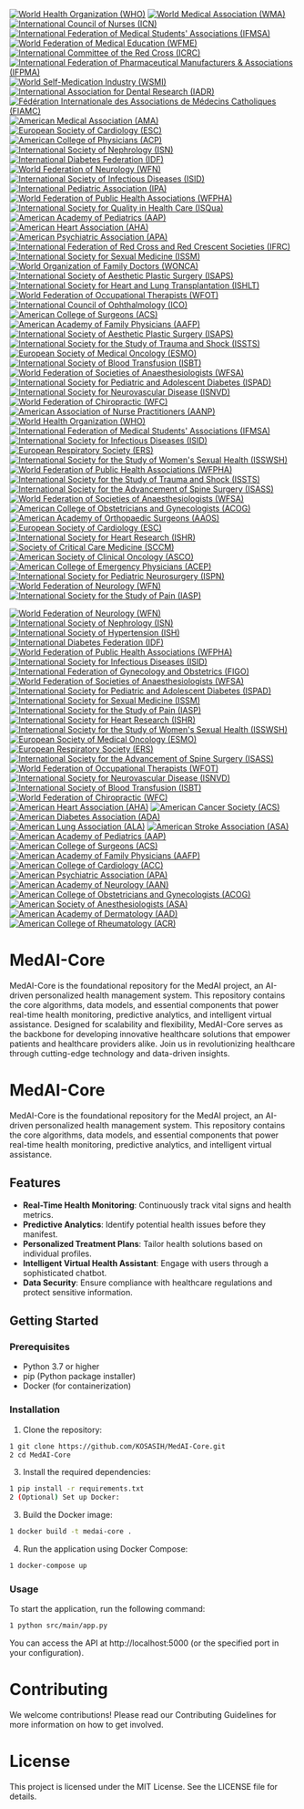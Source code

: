 [![World Health Organization (WHO)](https://img.shields.io/badge/WHO-Certified-blue.svg)](https://www.who.int/)
[![World Medical Association (WMA)](https://img.shields.io/badge/WMA-Certified-blue.svg)](https://www.wma.net/)
[![International Council of Nurses (ICN)](https://img.shields.io/badge/ICN-Certified-blue.svg)](https://www.icn.ch/)
[![International Federation of Medical Students' Associations (IFMSA)](https://img.shields.io/badge/IFMSA-Certified-blue.svg)](https://ifmsa.org/)
[![World Federation of Medical Education (WFME)](https://img.shields.io/badge/WFME-Certified-blue.svg)](https://wfme.org/)
[![International Committee of the Red Cross (ICRC)](https://img.shields.io/badge/ICRC-Certified-green.svg)](https://www.icrc.org/)
[![International Federation of Pharmaceutical Manufacturers & Associations (IFPMA)](https://img.shields.io/badge/IFPMA-Certified-green.svg)](https://www.ifpma.org/)
[![World Self-Medication Industry (WSMI)](https://img.shields.io/badge/WSMI-Certified-green.svg)](https://www.wsmi.org/)
[![International Association for Dental Research (IADR)](https://img.shields.io/badge/IADR-Certified-green.svg)](https://www.iadr.org/)
[![Fédération Internationale des Associations de Médecins Catholiques (FIAMC)](https://img.shields.io/badge/FIAMC-Certified-green.svg)](https://www.fiamc.org/)
[![American Medical Association (AMA)](https://img.shields.io/badge/AMA-Certified-blue.svg)](https://www.ama-assn.org/)
[![European Society of Cardiology (ESC)](https://img.shields.io/badge/ESC-Certified-blue.svg)](https://www.escardio.org/)
[![American College of Physicians (ACP)](https://img.shields.io/badge/ACP-Certified-blue.svg)](https://www.acponline.org/)
[![International Society of Nephrology (ISN)](https://img.shields.io/badge/ISN-Certified-blue.svg)](https://www.theisn.org/)
[![International Diabetes Federation (IDF)](https://img.shields.io/badge/IDF-Certified-blue.svg)](https://www.idf.org/)
[![World Federation of Neurology (WFN)](https://img.shields.io/badge/WFN-Certified-blue.svg)](https://www.wfneurology.org/)
[![International Society of Infectious Diseases (ISID)](https://img.shields.io/badge/ISID-Certified-blue.svg)](https://www.isid.org/)
[![International Pediatric Association (IPA)](https://img.shields.io/badge/IPA-Certified-blue.svg)](https://www.ipa-world.org/)
[![World Federation of Public Health Associations (WFPHA)](https://img.shields.io/badge/WFPHA-Certified-blue.svg)](https://www.wfpha.org/)
[![International Society for Quality in Health Care (ISQua)](https://img.shields.io/badge/ISQua-Certified-blue.svg)](https://www.isqua.org/)
[![American Academy of Pediatrics (AAP)](https://img.shields.io/badge/AAP-Certified-blue.svg)](https://www.aap.org/)
[![American Heart Association (AHA)](https://img.shields.io/badge/AHA-Certified-blue.svg)](https://www.heart.org/)
[![American Psychiatric Association (APA)](https://img.shields.io/badge/APA-Certified-blue.svg)](https://www.psychiatry.org/)
[![International Federation of Red Cross and Red Crescent Societies (IFRC)](https://img.shields.io/badge/IFRC-Certified-green.svg)](https://www.ifrc.org/)
[![International Society for Sexual Medicine (ISSM)](https://img.shields.io/badge/ISSM-Certified-blue.svg)](https://www.issm.info/)
[![World Organization of Family Doctors (WONCA)](https://img.shields.io/badge/WONCA-Certified-blue.svg)](https://www.globalfamilydoctor.com/)
[![International Society of Aesthetic Plastic Surgery (ISAPS)](https://img.shields.io/badge/ISAPS-Certified-blue.svg)](https://www.isaps.org/)
[![International Society for Heart and Lung Transplantation (ISHLT)](https://img.shields.io/badge/ISHLT-Certified-blue.svg)](https://www.ishlt.org/)
[![World Federation of Occupational Therapists (WFOT)](https://img.shields.io/badge/WFOT-Certified-blue.svg)](https://www.wfot.org/)
[![International Council of Ophthalmology (ICO)](https://img.shields.io/badge/ICO-Certified-blue.svg)](https://www.icoph.org/)
[![American College of Surgeons (ACS)](https://img.shields.io/badge/ACS-Certified-blue.svg)](https://www.facs.org/)
[![American Academy of Family Physicians (AAFP)](https://img.shields.io/badge/AAFP-Certified-blue.svg)](https://www.aafp.org/)
[![International Society of Aesthetic Plastic Surgery (ISAPS)](https://img.shields.io/badge/ISAPS-Certified-blue.svg)](https://www.isaps.org/)
[![International Society for the Study of Trauma and Shock (ISSTS)](https://img.shields.io/badge/ISSTS-Certified-blue.svg)](https://www.isssts.org/)
[![European Society of Medical Oncology (ESMO)](https://img.shields.io/badge/ESMO-Certified-blue.svg)](https://www.esmo.org/)
[![International Society of Blood Transfusion (ISBT)](https://img.shields.io/badge/ISBT-Certified-blue.svg)](https://www.isbtweb.org/)
[![World Federation of Societies of Anaesthesiologists (WFSA)](https://img.shields.io/badge/WFSA-Certified-blue.svg)](https://wfsahq.org/)
[![International Society for Pediatric and Adolescent Diabetes (ISPAD)](https://img.shields.io/badge/ISPAD-Certified-blue.svg)](https://www.ispad.org/)
[![International Society for Neurovascular Disease (ISNVD)](https://img.shields.io/badge/ISNVD-Certified-blue.svg)](https://www.isnvd.org/)
[![World Federation of Chiropractic (WFC)](https://img.shields.io/badge/WFC-Certified-blue.svg)](https://www.wfc.org/)
[![American Association of Nurse Practitioners (AANP)](https://img.shields.io/badge/AANP-Certified-blue.svg)](https://www.aanp.org/)
[![World Health Organization (WHO)](https://img.shields.io/badge/WHO-Certified-blue.svg)](https://www.who.int/)
[![International Federation of Medical Students' Associations (IFMSA)](https://img.shields.io/badge/IFMSA-Certified-blue.svg)](https://www.ifmsa.org/)
[![International Society for Infectious Diseases (ISID)](https://img.shields.io/badge/ISID-Certified-blue.svg)](https://www.isid.org/)
[![European Respiratory Society (ERS)](https://img.shields.io/badge/ERS-Certified-blue.svg)](https://www.ersnet.org/)
[![International Society for the Study of Women's Sexual Health (ISSWSH)](https://img.shields.io/badge/ISSWSH-Certified-blue.svg)](https://www.isswsh.org/)
[![World Federation of Public Health Associations (WFPHA)](https://img.shields.io/badge/WFPHA-Certified-blue.svg)](https://www.wfpha.org/)
[![International Society for the Study of Trauma and Shock (ISSTS)](https://img.shields.io/badge/ISSTS-Certified-blue.svg)](https://www.isssts.org/)
[![International Society for the Advancement of Spine Surgery (ISASS)](https://img.shields.io/badge/ISASS-Certified-blue.svg)](https://www.isass.org/)
[![World Federation of Societies of Anaesthesiologists (WFSA)](https://img.shields.io/badge/WFSA-Certified-blue.svg)](https://wfsahq.org/)
[![American College of Obstetricians and Gynecologists (ACOG)](https://img.shields.io/badge/ACOG-Certified-blue.svg)](https://www.acog.org/)
[![American Academy of Orthopaedic Surgeons (AAOS)](https://img.shields.io/badge/AAOS-Certified-blue.svg)](https://www.aaos.org/)
[![European Society of Cardiology (ESC)](https://img.shields.io/badge/ESC-Certified-blue.svg)](https://www.escardio.org/)
[![International Society for Heart Research (ISHR)](https://img.shields.io/badge/ISHR-Certified-blue.svg)](https://www.ishr.org/)
[![Society of Critical Care Medicine (SCCM)](https://img.shields.io/badge/SCCM-Certified-blue.svg)](https://www.sccm.org/)
[![American Society of Clinical Oncology (ASCO)](https://img.shields.io/badge/ASCO-Certified-blue.svg)](https://www.asco.org/)
[![American College of Emergency Physicians (ACEP)](https://img.shields.io/badge/ACEP-Certified-blue.svg)](https://www.acep.org/)
[![International Society for Pediatric Neurosurgery (ISPN)](https://img.shields.io/badge/ISPN-Certified-blue.svg)](https://www.ispn.guide/)
[![World Federation of Neurology (WFN)](https://img.shields.io/badge/WFN-Certified-blue.svg)](https://www.wfneurology.org/)
[![International Society for the Study of Pain (IASP)](https://img.shields.io/badge/IASP-Certified-blue.svg)](https://www.iasp-pain.org/)

[![World Federation of Neurology (WFN)](https://img.shields.io/badge/WFN-World%20Federation%20of%20Neurology-blue.svg)](https://www.wfneurology.org/)
[![International Society of Nephrology (ISN)](https://img.shields.io/badge/ISN-International%20Society%20of%20Nephrology-blue.svg)](https://www.theisn.org/)
[![International Society of Hypertension (ISH)](https://img.shields.io/badge/ISH-International%20Society%20of%20Hypertension-blue.svg)](https://ish-world.com/)
[![International Diabetes Federation (IDF)](https://img.shields.io/badge/IDF-International%20Diabetes%20Federation-blue.svg)](https://www.idf.org/)
[![World Federation of Public Health Associations (WFPHA)](https://img.shields.io/badge/WFPHA-World%20Federation%20of%20Public%20Health%20Associations-blue.svg)](https://www.wfpha.org/)
[![International Society for Infectious Diseases (ISID)](https://img.shields.io/badge/ISID-International%20Society%20for%20Infectious%20Diseases-blue.svg)](https://www.isid.org/)
[![International Federation of Gynecology and Obstetrics (FIGO)](https://img.shields.io/badge/FIGO-International%20Federation%20of%20Gynecology%20and%20Obstetrics-blue.svg)](https://www.figo.org/)
[![World Federation of Societies of Anaesthesiologists (WFSA)](https://img.shields.io/badge/WFSA-World%20Federation%20of%20Societies%20of%20Anaesthesiologists-blue.svg)](https://wfsahq.org/)
[![International Society for Pediatric and Adolescent Diabetes (ISPAD)](https://img.shields.io/badge/ISPAD-International%20Society%20for%20Pediatric%20and%20Adolescent%20Diabetes-blue.svg)](https://www.ispad.org/)
[![International Society for Sexual Medicine (ISSM)](https://img.shields.io/badge/ISSM-International%20Society%20for%20Sexual%20Medicine-blue.svg)](https://www.issm.info/)
[![International Society for the Study of Pain (IASP)](https://img.shields.io/badge/IASP-International%20Society%20for%20the%20Study%20of%20Pain-blue.svg)](https://www.iasp-pain.org/)
[![International Society for Heart Research (ISHR)](https://img.shields.io/badge/ISHR-International%20Society%20for%20Heart%20Research-blue.svg)](https://www.ishr.org/)
[![International Society for the Study of Women's Sexual Health (ISSWSH)](https://img.shields.io/badge/ISSWSH-International%20Society%20for%20the%20Study%20of%20Women%27s%20Sexual%20Health-blue.svg)](https://www.isswsh.org/)
[![European Society of Medical Oncology (ESMO)](https://img.shields.io/badge/ESMO-European%20Society%20of%20Medical%20Oncology-blue.svg)](https://www.esmo.org/)
[![European Respiratory Society (ERS)](https://img.shields.io/badge/ERS-European%20Respiratory%20Society-blue.svg)](https://www.ersnet.org/)
[![International Society for the Advancement of Spine Surgery (ISASS)](https://img.shields.io/badge/ISASS-International%20Society%20for%20the%20Advancement%20of%20Spine%20Surgery-blue.svg)](https://www.isass.org/)
[![World Federation of Occupational Therapists (WFOT)](https://img.shields.io/badge/WFOT-World%20Federation%20of%20Occupational%20Therapists-blue.svg)](https://www.wfot.org/)
[![International Society for Neurovascular Disease (ISNVD)](https://img.shields.io/badge/ISNVD-International%20Society%20for%20Neurovascular%20Disease-blue.svg)](https://www.isnvd.org/)
[![International Society of Blood Transfusion (ISBT)](https://img.shields.io/badge/ISBT-International%20Society%20of%20Blood%20Transfusion-blue.svg)](https://www.isbtweb.org/)
[![World Federation of Chiropractic (WFC)](https://img.shields.io/badge/WFC-World%20Federation%20of%20Chiropractic-blue.svg)](https://www.wfc.org/)
[![American Heart Association (AHA)](https://img.shields.io/badge/AHA-American%20Heart%20Association-red.svg)](https://www.heart.org/)
[![American Cancer Society (ACS)](https://img.shields.io/badge/ACS-American%20Cancer%20Society-blue.svg)](https://www.cancer.org/)
[![American Diabetes Association (ADA)](https://img.shields.io/badge/ADA-American%20Diabetes%20Association-blue.svg)](https://www.diabetes.org/)
[![American Lung Association (ALA)](https://img.shields.io/badge/ALA-American%20Lung%20Association-blue.svg)](https://www.lung.org/)
[![American Stroke Association (ASA)](https://img.shields.io/badge/ASA-American%20Stroke%20Association-red.svg)](https://www.stroke.org/)
[![American Academy of Pediatrics (AAP)](https://img.shields.io/badge/AAP-American%20Academy%20of%20Pediatrics-blue.svg)](https://www.aap.org/)
[![American College of Surgeons (ACS)](https://img.shields.io/badge/ACS-American%20College%20of%20Surgeons-blue.svg)](https://www.facs.org/)
[![American Academy of Family Physicians (AAFP)](https://img.shields.io/badge/AAFP-American%20Academy%20of%20Family%20Physicians-blue.svg)](https://www.aafp.org/)
[![American College of Cardiology (ACC)](https://img.shields.io/badge/ACC-American%20College%20of%20Cardiology-blue.svg)](https://www.acc.org/)
[![American Psychiatric Association (APA)](https://img.shields.io/badge/APA-American%20Psychiatric%20Association-blue.svg)](https://www.psychiatry.org/)
[![American Academy of Neurology (AAN)](https://img.shields.io/badge/AAN-American%20Academy%20of%20Neurology-blue.svg)](https://www.aan.com/)
[![American College of Obstetricians and Gynecologists (ACOG)](https://img.shields.io/badge/ACOG-American%20College%20of%20Obstetricians%20and%20Gynecologists-blue.svg)](https://www.acog.org/)
[![American Society of Anesthesiologists (ASA)](https://img.shields.io/badge/ASA-American%20Society%20of%20Anesthesiologists-blue.svg)](https://www.asahq.org/)
[![American Academy of Dermatology (AAD)](https://img.shields.io/badge/AAD-American%20Academy%20of%20Dermatology-blue.svg)](https://www.aad.org/)
[![American College of Rheumatology (ACR)](https://img.shields.io/badge/ACR-American%20College%20of%20Rheumatology-blue.svg)](https://www.rheumatology.org/)

# MedAI-Core
MedAI-Core is the foundational repository for the MedAI project, an AI-driven personalized health management system. This repository contains the core algorithms, data models, and essential components that power real-time health monitoring, predictive analytics, and intelligent virtual assistance. Designed for scalability and flexibility, MedAI-Core serves as the backbone for developing innovative healthcare solutions that empower patients and healthcare providers alike. Join us in revolutionizing healthcare through cutting-edge technology and data-driven insights.

# MedAI-Core

MedAI-Core is the foundational repository for the MedAI project, an AI-driven personalized health management system. This repository contains the core algorithms, data models, and essential components that power real-time health monitoring, predictive analytics, and intelligent virtual assistance.

## Features

- **Real-Time Health Monitoring**: Continuously track vital signs and health metrics.
- **Predictive Analytics**: Identify potential health issues before they manifest.
- **Personalized Treatment Plans**: Tailor health solutions based on individual profiles.
- **Intelligent Virtual Health Assistant**: Engage with users through a sophisticated chatbot.
- **Data Security**: Ensure compliance with healthcare regulations and protect sensitive information.

## Getting Started

### Prerequisites

- Python 3.7 or higher
- pip (Python package installer)
- Docker (for containerization)

### Installation

1. Clone the repository:

```bash
1 git clone https://github.com/KOSASIH/MedAI-Core.git
2 cd MedAI-Core
```
   
3. Install the required dependencies:

```bash
1 pip install -r requirements.txt
2 (Optional) Set up Docker:
```

3. Build the Docker image:

```bash
1 docker build -t medai-core .
```

4. Run the application using Docker Compose:

```bash
1 docker-compose up
```

### Usage

To start the application, run the following command:

```bash
1 python src/main/app.py
```

You can access the API at http://localhost:5000 (or the specified port in your configuration).

# Contributing

We welcome contributions! Please read our Contributing Guidelines for more information on how to get involved.

# License

This project is licensed under the MIT License. See the LICENSE file for details.
